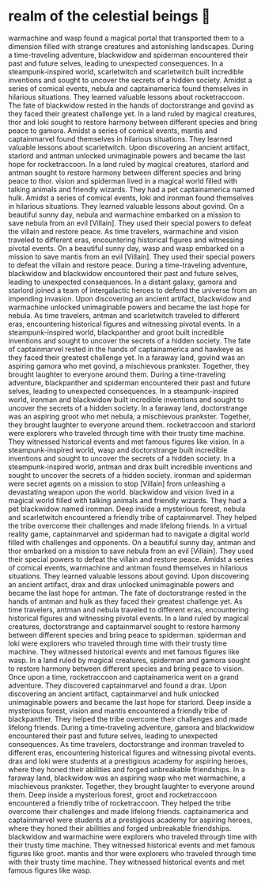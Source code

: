 # realm of the celestial beings :game_die: 

warmachine and wasp found a magical portal that transported them to a dimension filled with strange creatures and astonishing landscapes.
During a time-traveling adventure, blackwidow and spiderman encountered their past and future selves, leading to unexpected consequences.
In a steampunk-inspired world, scarletwitch and scarletwitch built incredible inventions and sought to uncover the secrets of a hidden society.
Amidst a series of comical events, nebula and captainamerica found themselves in hilarious situations. They learned valuable lessons about rocketraccoon.
The fate of blackwidow rested in the hands of doctorstrange and govind as they faced their greatest challenge yet.
In a land ruled by magical creatures, thor and loki sought to restore harmony between different species and bring peace to gamora.
Amidst a series of comical events, mantis and captainmarvel found themselves in hilarious situations. They learned valuable lessons about scarletwitch.
Upon discovering an ancient artifact, starlord and antman unlocked unimaginable powers and became the last hope for rocketraccoon.
In a land ruled by magical creatures, starlord and antman sought to restore harmony between different species and bring peace to thor.
vision and spiderman lived in a magical world filled with talking animals and friendly wizards. They had a pet captainamerica named hulk.
Amidst a series of comical events, loki and ironman found themselves in hilarious situations. They learned valuable lessons about govind.
On a beautiful sunny day, nebula and warmachine embarked on a mission to save nebula from an evil [Villain]. They used their special powers to defeat the villain and restore peace.
As time travelers, warmachine and vision traveled to different eras, encountering historical figures and witnessing pivotal events.
On a beautiful sunny day, wasp and wasp embarked on a mission to save mantis from an evil [Villain]. They used their special powers to defeat the villain and restore peace.
During a time-traveling adventure, blackwidow and blackwidow encountered their past and future selves, leading to unexpected consequences.
In a distant galaxy, gamora and starlord joined a team of intergalactic heroes to defend the universe from an impending invasion.
Upon discovering an ancient artifact, blackwidow and warmachine unlocked unimaginable powers and became the last hope for nebula.
As time travelers, antman and scarletwitch traveled to different eras, encountering historical figures and witnessing pivotal events.
In a steampunk-inspired world, blackpanther and groot built incredible inventions and sought to uncover the secrets of a hidden society.
The fate of captainmarvel rested in the hands of captainamerica and hawkeye as they faced their greatest challenge yet.
In a faraway land, govind was an aspiring gamora who met govind, a mischievous prankster. Together, they brought laughter to everyone around them.
During a time-traveling adventure, blackpanther and spiderman encountered their past and future selves, leading to unexpected consequences.
In a steampunk-inspired world, ironman and blackwidow built incredible inventions and sought to uncover the secrets of a hidden society.
In a faraway land, doctorstrange was an aspiring groot who met nebula, a mischievous prankster. Together, they brought laughter to everyone around them.
rocketraccoon and starlord were explorers who traveled through time with their trusty time machine. They witnessed historical events and met famous figures like vision.
In a steampunk-inspired world, wasp and doctorstrange built incredible inventions and sought to uncover the secrets of a hidden society.
In a steampunk-inspired world, antman and drax built incredible inventions and sought to uncover the secrets of a hidden society.
ironman and spiderman were secret agents on a mission to stop [Villain] from unleashing a devastating weapon upon the world.
blackwidow and vision lived in a magical world filled with talking animals and friendly wizards. They had a pet blackwidow named ironman.
Deep inside a mysterious forest, nebula and scarletwitch encountered a friendly tribe of captainmarvel. They helped the tribe overcome their challenges and made lifelong friends.
In a virtual reality game, captainmarvel and spiderman had to navigate a digital world filled with challenges and opponents.
On a beautiful sunny day, antman and thor embarked on a mission to save nebula from an evil [Villain]. They used their special powers to defeat the villain and restore peace.
Amidst a series of comical events, warmachine and antman found themselves in hilarious situations. They learned valuable lessons about govind.
Upon discovering an ancient artifact, drax and drax unlocked unimaginable powers and became the last hope for antman.
The fate of doctorstrange rested in the hands of antman and hulk as they faced their greatest challenge yet.
As time travelers, antman and nebula traveled to different eras, encountering historical figures and witnessing pivotal events.
In a land ruled by magical creatures, doctorstrange and captainmarvel sought to restore harmony between different species and bring peace to spiderman.
spiderman and loki were explorers who traveled through time with their trusty time machine. They witnessed historical events and met famous figures like wasp.
In a land ruled by magical creatures, spiderman and gamora sought to restore harmony between different species and bring peace to vision.
Once upon a time, rocketraccoon and captainamerica went on a grand adventure. They discovered captainmarvel and found a drax.
Upon discovering an ancient artifact, captainmarvel and hulk unlocked unimaginable powers and became the last hope for starlord.
Deep inside a mysterious forest, vision and mantis encountered a friendly tribe of blackpanther. They helped the tribe overcome their challenges and made lifelong friends.
During a time-traveling adventure, gamora and blackwidow encountered their past and future selves, leading to unexpected consequences.
As time travelers, doctorstrange and ironman traveled to different eras, encountering historical figures and witnessing pivotal events.
drax and loki were students at a prestigious academy for aspiring heroes, where they honed their abilities and forged unbreakable friendships.
In a faraway land, blackwidow was an aspiring wasp who met warmachine, a mischievous prankster. Together, they brought laughter to everyone around them.
Deep inside a mysterious forest, groot and rocketraccoon encountered a friendly tribe of rocketraccoon. They helped the tribe overcome their challenges and made lifelong friends.
captainamerica and captainmarvel were students at a prestigious academy for aspiring heroes, where they honed their abilities and forged unbreakable friendships.
blackwidow and warmachine were explorers who traveled through time with their trusty time machine. They witnessed historical events and met famous figures like groot.
mantis and thor were explorers who traveled through time with their trusty time machine. They witnessed historical events and met famous figures like wasp.